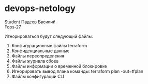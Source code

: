# devops-netology  
Student Падеев Василий  
Fops-27  

Игнорироваться будут следующий файлы:  
1. Конфигурационные файлы terraform  
2. Конфиденциальные данные  
3. Файлы переопределения  
4. Файлы журнала сбоев  
5. Файлы информации о временной блокировке  
6. Игнорировать вывод плана команды: terraform plan -out=tfplan  
7. Файлы конфигурации CLI  
